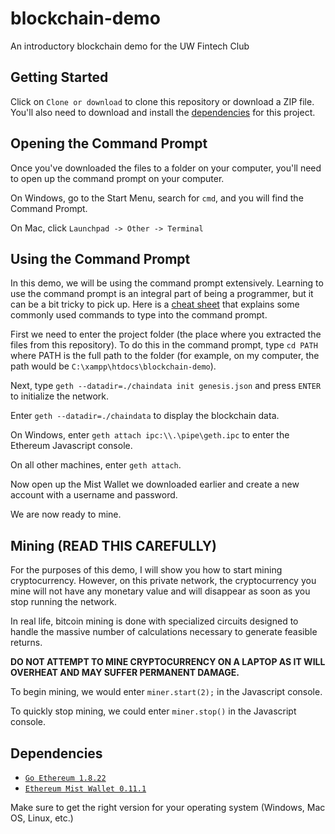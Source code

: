 # blockchain-demo
An introductory blockchain demo for the UW Fintech Club

## Getting Started
Click on ```Clone or download``` to clone this repository or download a ZIP file.
You'll also need to download and install the [dependencies](#dependencies) for this project.

## Opening the Command Prompt
Once you've downloaded the files to a folder on your computer, you'll need to open up the command prompt on your computer.

On Windows, go to the Start Menu, search for ```cmd```, and you will find the Command Prompt.

On Mac, click ```Launchpad -> Other -> Terminal```

## Using the Command Prompt
In this demo, we will be using the command prompt extensively. Learning to use the command prompt is an integral part of being a programmer, but it can be a bit tricky to pick up. Here is a [cheat sheet](https://www.git-tower.com/blog/command-line-cheat-sheet/) that explains some commonly used commands to type into the command prompt.

First we need to enter the project folder (the place where you extracted the files from this repository). To do this in the command prompt, 
type ```cd PATH``` where PATH is the full path to the folder (for example, on my computer, the path would be ```C:\xampp\htdocs\blockchain-demo```).

Next, type ```geth --datadir=./chaindata init genesis.json``` and press ```ENTER``` to initialize the network.

Enter ```geth --datadir=./chaindata``` to display the blockchain data.

On Windows, enter ```geth attach ipc:\\.\pipe\geth.ipc``` to enter the Ethereum Javascript console.

On all other machines, enter ```geth attach```.

Now open up the Mist Wallet we downloaded earlier and create a new account with a username and password.

We are now ready to mine.

## Mining (READ THIS CAREFULLY)
For the purposes of this demo, I will show you how to start mining cryptocurrency. However, on this private network, the cryptocurrency you mine will not have any monetary value and will disappear as soon as you stop running the network.

In real life, bitcoin mining is done with specialized circuits designed to handle the massive number of calculations necessary to generate feasible returns.

**DO NOT ATTEMPT TO MINE CRYPTOCURRENCY ON A LAPTOP AS IT WILL OVERHEAT AND MAY SUFFER PERMANENT DAMAGE.**

To begin mining, we would enter ```miner.start(2);``` in the Javascript console.

To quickly stop mining, we could enter ```miner.stop()``` in the Javascript console.

## Dependencies
- [```Go Ethereum 1.8.22```](https://geth.ethereum.org/downloads/)
- [```Ethereum Mist Wallet 0.11.1```](https://github.com/ethereum/mist/releases)

Make sure to get the right version for your operating system (Windows, Mac OS, Linux, etc.)
